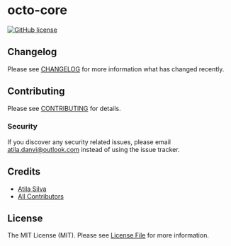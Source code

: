 # octo-core

[![GitHub license](https://img.shields.io/github/license/gothinkster/laravel-realworld-example-app.svg)](https://raw.githubusercontent.com/gothinkster/laravel-realworld-example-app/master/LICENSE)

## Changelog

Please see [CHANGELOG](CHANGELOG.md) for more information what has changed recently.

## Contributing

Please see [CONTRIBUTING](CONTRIBUTING.md) for details.

### Security

If you discover any security related issues, please email atila.danvi@outlook.com instead of using the issue tracker.

## Credits

- [Atila Silva](https://github.com/atiladanvi)
- [All Contributors](../../contributors)

## License

The MIT License (MIT). Please see [License File](LICENSE.md) for more information.
